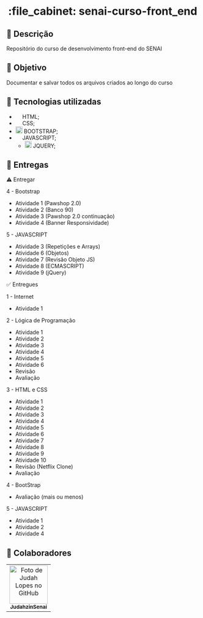 <h1 align="center">:file_cabinet: senai-curso-front_end</h1>

## 📜 Descrição

Repositório do curso de desenvolvimento front-end do SENAI

## :dart: Objetivo

Documentar e salvar todos os arquivos criados ao longo do curso

## :wrench: Tecnologias utilizadas

-   <img src="https://cdn.jsdelivr.net/gh/devicons/devicon/icons/html5/html5-plain.svg" width="14px;"/> HTML;
-   <img src="https://cdn.jsdelivr.net/gh/devicons/devicon/icons/css3/css3-plain.svg" width="14px"/> CSS;
- <img src="https://cdn.jsdelivr.net/gh/devicons/devicon/icons/bootstrap/bootstrap-plain.svg" width="18px"/> BOOTSTRAP;
-   <img src="https://cdn.jsdelivr.net/gh/devicons/devicon/icons/javascript/javascript-plain.svg" width="14px"/> JAVASCRIPT;
    - <img src="https://cdn.jsdelivr.net/gh/devicons/devicon/icons/jquery/jquery-original.svg" width="18px"/> JQUERY;
          
## 📝 Entregas

⚠️ Entregar

4 - Bootstrap
  - Atividade 1 (Pawshop 2.0)
  - Atividade 2 (Banco 90)
  - Atividade 3 (Pawshop 2.0 continuação)
  - Atividade 4 (Banner Responsividade)

5 - JAVASCRIPT
  - Atividade 3 (Repetições e Arrays)
  - Atividade 6 (Objetos)
  - Atividade 7 (Revisão Objeto JS)
  - Atividade 8 (ECMASCRIPT)
  - Atividade 9 (jQuery)

✅ Entregues

1 - Internet
  - Atividade 1

2 - Lógica de Programação
  - Atividade 1
  - Atividade 2 
  - Atividade 3 
  - Atividade 4
  - Atividade 5
  - Atividade 6
  - Revisão
  - Avaliação

3 - HTML e CSS
  - Atividade 1
  - Atividade 2
  - Atividade 3
  - Atividade 4
  - Atividade 5
  - Atividade 6
  - Atividade 7
  - Atividade 8
  - Atividade 9
  - Atividade 10
  - Revisão (Netflix Clone)
  - Avaliação

4 - BootStrap
  - Avaliação (mais ou menos)

5 - JAVASCRIPT
  - Atividade 1
  - Atividade 2
  - Atividade 4

## :handshake: Colaboradores

<table>
  <tr>
    <td align="center">
      <a href="https://github.com/JudahzinSenai">
        <img src="https://avatars.githubusercontent.com/u/134812191?s=400&u=00a571215f2ea321a8738af235cea655e1e36ec6&v=4" width="100px;" alt="Foto de Judah Lopes no GitHub"/><br>
        <sub>
          <b>JudahzinSenai</b>
        </sub>
      </a>
    </td>
  </tr>
</table>
